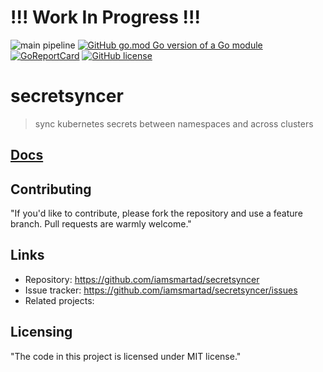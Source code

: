 # !!! Work In Progress !!!

![main pipeline](https://github.com/iamsmartad/secretsyncer/actions/workflows/pullrequest.yaml/badge.svg) [![GitHub go.mod Go version of a Go module](https://img.shields.io/github/go-mod/go-version/iamsmartad/secretsyncer.svg)](https://github.com/iamsmartad/secretsyncer) [![GoReportCard](https://goreportcard.com/badge/github.com/iamsmartad/secretsyncer)](https://goreportcard.com/report/github.com/iamsmartad/secretsyncer) [![GitHub license](https://img.shields.io/github/license/iamsmartad/secretsyncer)](https://github.com/iamsmartad/secretsyncer/blob/master/LICENSE)

<!-- [![Docker](https://badgen.net/badge/icon/docker?icon=docker&label)](https://https://docker.com/) -->

# secretsyncer

> sync kubernetes secrets between namespaces and across clusters

## [Docs](https://iamsmartad.github.io/secretsyncer/)

## Contributing

"If you'd like to contribute, please fork the repository and use a feature
branch. Pull requests are warmly welcome."

## Links

<!-- - Project homepage: https://your.github.com/awesome-project/ -->

- Repository: https://github.com/iamsmartad/secretsyncer
- Issue tracker: https://github.com/iamsmartad/secretsyncer/issues
- Related projects:

## Licensing

"The code in this project is licensed under MIT license."
